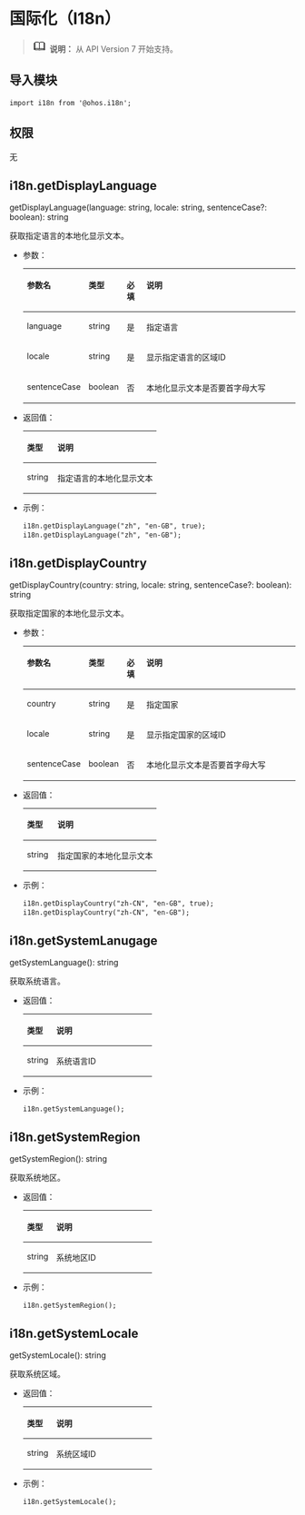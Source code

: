 # 国际化（I18n）<a name="ZH-CN_TOPIC_0000001209575571"></a>

>![](../../public_sys-resources/icon-note.gif) **说明：** 
>从 API Version 7 开始支持。

## 导入模块<a name="zh-cn_topic_0000001163490118_s56d19203690d4782bfc74069abb6bd71"></a>

```
import i18n from '@ohos.i18n';
```

## 权限<a name="zh-cn_topic_0000001163490118_section11257113618419"></a>

无

## i18n.getDisplayLanguage<a name="zh-cn_topic_0000001163490118_section4734636131914"></a>

getDisplayLanguage\(language: string, locale: string, sentenceCase?: boolean\): string

获取指定语言的本地化显示文本。

-   参数：

    <a name="zh-cn_topic_0000001163490118_table8262171319013"></a>
    <table><thead align="left"><tr id="zh-cn_topic_0000001163490118_row726281313010"><th class="cellrowborder" valign="top" width="14.92%" id="mcps1.1.5.1.1"><p id="zh-cn_topic_0000001163490118_p426217131016"><a name="zh-cn_topic_0000001163490118_p426217131016"></a><a name="zh-cn_topic_0000001163490118_p426217131016"></a>参数名</p>
    </th>
    <th class="cellrowborder" valign="top" width="11.5%" id="mcps1.1.5.1.2"><p id="zh-cn_topic_0000001163490118_p42622131804"><a name="zh-cn_topic_0000001163490118_p42622131804"></a><a name="zh-cn_topic_0000001163490118_p42622131804"></a>类型</p>
    </th>
    <th class="cellrowborder" valign="top" width="7.5200000000000005%" id="mcps1.1.5.1.3"><p id="zh-cn_topic_0000001163490118_p208801115312"><a name="zh-cn_topic_0000001163490118_p208801115312"></a><a name="zh-cn_topic_0000001163490118_p208801115312"></a>必填</p>
    </th>
    <th class="cellrowborder" valign="top" width="66.06%" id="mcps1.1.5.1.4"><p id="zh-cn_topic_0000001163490118_p926251313010"><a name="zh-cn_topic_0000001163490118_p926251313010"></a><a name="zh-cn_topic_0000001163490118_p926251313010"></a>说明</p>
    </th>
    </tr>
    </thead>
    <tbody><tr id="zh-cn_topic_0000001163490118_row42621713304"><td class="cellrowborder" valign="top" width="14.92%" headers="mcps1.1.5.1.1 "><p id="zh-cn_topic_0000001163490118_p0262813102"><a name="zh-cn_topic_0000001163490118_p0262813102"></a><a name="zh-cn_topic_0000001163490118_p0262813102"></a>language</p>
    </td>
    <td class="cellrowborder" valign="top" width="11.5%" headers="mcps1.1.5.1.2 "><p id="zh-cn_topic_0000001163490118_p1926261314016"><a name="zh-cn_topic_0000001163490118_p1926261314016"></a><a name="zh-cn_topic_0000001163490118_p1926261314016"></a>string</p>
    </td>
    <td class="cellrowborder" valign="top" width="7.5200000000000005%" headers="mcps1.1.5.1.3 "><p id="zh-cn_topic_0000001163490118_p088011110311"><a name="zh-cn_topic_0000001163490118_p088011110311"></a><a name="zh-cn_topic_0000001163490118_p088011110311"></a>是</p>
    </td>
    <td class="cellrowborder" valign="top" width="66.06%" headers="mcps1.1.5.1.4 "><p id="zh-cn_topic_0000001163490118_p152627133014"><a name="zh-cn_topic_0000001163490118_p152627133014"></a><a name="zh-cn_topic_0000001163490118_p152627133014"></a><span>指定语言</span></p>
    </td>
    </tr>
    <tr id="zh-cn_topic_0000001163490118_row15880755501"><td class="cellrowborder" valign="top" width="14.92%" headers="mcps1.1.5.1.1 "><p id="zh-cn_topic_0000001163490118_p1348011161519"><a name="zh-cn_topic_0000001163490118_p1348011161519"></a><a name="zh-cn_topic_0000001163490118_p1348011161519"></a>locale</p>
    </td>
    <td class="cellrowborder" valign="top" width="11.5%" headers="mcps1.1.5.1.2 "><p id="zh-cn_topic_0000001163490118_p68801855808"><a name="zh-cn_topic_0000001163490118_p68801855808"></a><a name="zh-cn_topic_0000001163490118_p68801855808"></a>string</p>
    </td>
    <td class="cellrowborder" valign="top" width="7.5200000000000005%" headers="mcps1.1.5.1.3 "><p id="zh-cn_topic_0000001163490118_p1188014118315"><a name="zh-cn_topic_0000001163490118_p1188014118315"></a><a name="zh-cn_topic_0000001163490118_p1188014118315"></a>是</p>
    </td>
    <td class="cellrowborder" valign="top" width="66.06%" headers="mcps1.1.5.1.4 "><p id="zh-cn_topic_0000001163490118_p78803551506"><a name="zh-cn_topic_0000001163490118_p78803551506"></a><a name="zh-cn_topic_0000001163490118_p78803551506"></a>显示指定语言的区域ID</p>
    </td>
    </tr>
    <tr id="zh-cn_topic_0000001163490118_row109041353904"><td class="cellrowborder" valign="top" width="14.92%" headers="mcps1.1.5.1.1 "><p id="zh-cn_topic_0000001163490118_p199055531001"><a name="zh-cn_topic_0000001163490118_p199055531001"></a><a name="zh-cn_topic_0000001163490118_p199055531001"></a>sentenceCase</p>
    </td>
    <td class="cellrowborder" valign="top" width="11.5%" headers="mcps1.1.5.1.2 "><p id="zh-cn_topic_0000001163490118_p59058531015"><a name="zh-cn_topic_0000001163490118_p59058531015"></a><a name="zh-cn_topic_0000001163490118_p59058531015"></a>boolean</p>
    </td>
    <td class="cellrowborder" valign="top" width="7.5200000000000005%" headers="mcps1.1.5.1.3 "><p id="zh-cn_topic_0000001163490118_p1888021103111"><a name="zh-cn_topic_0000001163490118_p1888021103111"></a><a name="zh-cn_topic_0000001163490118_p1888021103111"></a>否</p>
    </td>
    <td class="cellrowborder" valign="top" width="66.06%" headers="mcps1.1.5.1.4 "><p id="zh-cn_topic_0000001163490118_p199051053209"><a name="zh-cn_topic_0000001163490118_p199051053209"></a><a name="zh-cn_topic_0000001163490118_p199051053209"></a>本地化显示文本是否要首字母大写</p>
    </td>
    </tr>
    </tbody>
    </table>

-   返回值：

    <a name="zh-cn_topic_0000001163490118_table0483117706"></a>
    <table><thead align="left"><tr id="zh-cn_topic_0000001163490118_row6483417306"><th class="cellrowborder" valign="top" width="22.759999999999998%" id="mcps1.1.3.1.1"><p id="zh-cn_topic_0000001163490118_p7483617903"><a name="zh-cn_topic_0000001163490118_p7483617903"></a><a name="zh-cn_topic_0000001163490118_p7483617903"></a>类型</p>
    </th>
    <th class="cellrowborder" valign="top" width="77.24%" id="mcps1.1.3.1.2"><p id="zh-cn_topic_0000001163490118_p14835171705"><a name="zh-cn_topic_0000001163490118_p14835171705"></a><a name="zh-cn_topic_0000001163490118_p14835171705"></a>说明</p>
    </th>
    </tr>
    </thead>
    <tbody><tr id="zh-cn_topic_0000001163490118_row8483111717020"><td class="cellrowborder" valign="top" width="22.759999999999998%" headers="mcps1.1.3.1.1 "><p id="zh-cn_topic_0000001163490118_p1248320178013"><a name="zh-cn_topic_0000001163490118_p1248320178013"></a><a name="zh-cn_topic_0000001163490118_p1248320178013"></a>string</p>
    </td>
    <td class="cellrowborder" valign="top" width="77.24%" headers="mcps1.1.3.1.2 "><p id="zh-cn_topic_0000001163490118_p24836172000"><a name="zh-cn_topic_0000001163490118_p24836172000"></a><a name="zh-cn_topic_0000001163490118_p24836172000"></a><span>指定语言的本地化显示文本</span></p>
    </td>
    </tr>
    </tbody>
    </table>

-   示例：

    ```
    i18n.getDisplayLanguage("zh", "en-GB", true);
    i18n.getDisplayLanguage("zh", "en-GB");
    ```


## i18n.getDisplayCountry<a name="zh-cn_topic_0000001163490118_section156643561735"></a>

getDisplayCountry\(country: string, locale: string, sentenceCase?: boolean\): string

获取指定国家的本地化显示文本。

-   参数：

    <a name="zh-cn_topic_0000001163490118_table566415619320"></a>
    <table><thead align="left"><tr id="zh-cn_topic_0000001163490118_row86656561632"><th class="cellrowborder" valign="top" width="14.92%" id="mcps1.1.5.1.1"><p id="zh-cn_topic_0000001163490118_p366595612316"><a name="zh-cn_topic_0000001163490118_p366595612316"></a><a name="zh-cn_topic_0000001163490118_p366595612316"></a>参数名</p>
    </th>
    <th class="cellrowborder" valign="top" width="11.5%" id="mcps1.1.5.1.2"><p id="zh-cn_topic_0000001163490118_p766513561836"><a name="zh-cn_topic_0000001163490118_p766513561836"></a><a name="zh-cn_topic_0000001163490118_p766513561836"></a>类型</p>
    </th>
    <th class="cellrowborder" valign="top" width="7.5200000000000005%" id="mcps1.1.5.1.3"><p id="zh-cn_topic_0000001163490118_p5380185513302"><a name="zh-cn_topic_0000001163490118_p5380185513302"></a><a name="zh-cn_topic_0000001163490118_p5380185513302"></a>必填</p>
    </th>
    <th class="cellrowborder" valign="top" width="66.06%" id="mcps1.1.5.1.4"><p id="zh-cn_topic_0000001163490118_p466585612312"><a name="zh-cn_topic_0000001163490118_p466585612312"></a><a name="zh-cn_topic_0000001163490118_p466585612312"></a>说明</p>
    </th>
    </tr>
    </thead>
    <tbody><tr id="zh-cn_topic_0000001163490118_row196651356536"><td class="cellrowborder" valign="top" width="14.92%" headers="mcps1.1.5.1.1 "><p id="zh-cn_topic_0000001163490118_p1666515564316"><a name="zh-cn_topic_0000001163490118_p1666515564316"></a><a name="zh-cn_topic_0000001163490118_p1666515564316"></a>country</p>
    </td>
    <td class="cellrowborder" valign="top" width="11.5%" headers="mcps1.1.5.1.2 "><p id="zh-cn_topic_0000001163490118_p19665135612319"><a name="zh-cn_topic_0000001163490118_p19665135612319"></a><a name="zh-cn_topic_0000001163490118_p19665135612319"></a>string</p>
    </td>
    <td class="cellrowborder" valign="top" width="7.5200000000000005%" headers="mcps1.1.5.1.3 "><p id="zh-cn_topic_0000001163490118_p13380155519303"><a name="zh-cn_topic_0000001163490118_p13380155519303"></a><a name="zh-cn_topic_0000001163490118_p13380155519303"></a>是</p>
    </td>
    <td class="cellrowborder" valign="top" width="66.06%" headers="mcps1.1.5.1.4 "><p id="zh-cn_topic_0000001163490118_p15665205611310"><a name="zh-cn_topic_0000001163490118_p15665205611310"></a><a name="zh-cn_topic_0000001163490118_p15665205611310"></a><span>指定</span>国家</p>
    </td>
    </tr>
    <tr id="zh-cn_topic_0000001163490118_row1766595615310"><td class="cellrowborder" valign="top" width="14.92%" headers="mcps1.1.5.1.1 "><p id="zh-cn_topic_0000001163490118_p16651156431"><a name="zh-cn_topic_0000001163490118_p16651156431"></a><a name="zh-cn_topic_0000001163490118_p16651156431"></a>locale</p>
    </td>
    <td class="cellrowborder" valign="top" width="11.5%" headers="mcps1.1.5.1.2 "><p id="zh-cn_topic_0000001163490118_p6665656936"><a name="zh-cn_topic_0000001163490118_p6665656936"></a><a name="zh-cn_topic_0000001163490118_p6665656936"></a>string</p>
    </td>
    <td class="cellrowborder" valign="top" width="7.5200000000000005%" headers="mcps1.1.5.1.3 "><p id="zh-cn_topic_0000001163490118_p638045563019"><a name="zh-cn_topic_0000001163490118_p638045563019"></a><a name="zh-cn_topic_0000001163490118_p638045563019"></a>是</p>
    </td>
    <td class="cellrowborder" valign="top" width="66.06%" headers="mcps1.1.5.1.4 "><p id="zh-cn_topic_0000001163490118_p18665456932"><a name="zh-cn_topic_0000001163490118_p18665456932"></a><a name="zh-cn_topic_0000001163490118_p18665456932"></a>显示指定国家的区域ID</p>
    </td>
    </tr>
    <tr id="zh-cn_topic_0000001163490118_row186658561436"><td class="cellrowborder" valign="top" width="14.92%" headers="mcps1.1.5.1.1 "><p id="zh-cn_topic_0000001163490118_p146650564311"><a name="zh-cn_topic_0000001163490118_p146650564311"></a><a name="zh-cn_topic_0000001163490118_p146650564311"></a>sentenceCase</p>
    </td>
    <td class="cellrowborder" valign="top" width="11.5%" headers="mcps1.1.5.1.2 "><p id="zh-cn_topic_0000001163490118_p466510566311"><a name="zh-cn_topic_0000001163490118_p466510566311"></a><a name="zh-cn_topic_0000001163490118_p466510566311"></a>boolean</p>
    </td>
    <td class="cellrowborder" valign="top" width="7.5200000000000005%" headers="mcps1.1.5.1.3 "><p id="zh-cn_topic_0000001163490118_p143800551304"><a name="zh-cn_topic_0000001163490118_p143800551304"></a><a name="zh-cn_topic_0000001163490118_p143800551304"></a>否</p>
    </td>
    <td class="cellrowborder" valign="top" width="66.06%" headers="mcps1.1.5.1.4 "><p id="zh-cn_topic_0000001163490118_p13665145612315"><a name="zh-cn_topic_0000001163490118_p13665145612315"></a><a name="zh-cn_topic_0000001163490118_p13665145612315"></a>本地化显示文本是否要首字母大写</p>
    </td>
    </tr>
    </tbody>
    </table>

-   返回值：

    <a name="zh-cn_topic_0000001163490118_table14665145616317"></a>
    <table><thead align="left"><tr id="zh-cn_topic_0000001163490118_row46651556932"><th class="cellrowborder" valign="top" width="22.759999999999998%" id="mcps1.1.3.1.1"><p id="zh-cn_topic_0000001163490118_p366535611320"><a name="zh-cn_topic_0000001163490118_p366535611320"></a><a name="zh-cn_topic_0000001163490118_p366535611320"></a>类型</p>
    </th>
    <th class="cellrowborder" valign="top" width="77.24%" id="mcps1.1.3.1.2"><p id="zh-cn_topic_0000001163490118_p066512561431"><a name="zh-cn_topic_0000001163490118_p066512561431"></a><a name="zh-cn_topic_0000001163490118_p066512561431"></a>说明</p>
    </th>
    </tr>
    </thead>
    <tbody><tr id="zh-cn_topic_0000001163490118_row4665115614318"><td class="cellrowborder" valign="top" width="22.759999999999998%" headers="mcps1.1.3.1.1 "><p id="zh-cn_topic_0000001163490118_p1766615561337"><a name="zh-cn_topic_0000001163490118_p1766615561337"></a><a name="zh-cn_topic_0000001163490118_p1766615561337"></a>string</p>
    </td>
    <td class="cellrowborder" valign="top" width="77.24%" headers="mcps1.1.3.1.2 "><p id="zh-cn_topic_0000001163490118_p18666185614320"><a name="zh-cn_topic_0000001163490118_p18666185614320"></a><a name="zh-cn_topic_0000001163490118_p18666185614320"></a><span>指定国家的本地化显示文本</span></p>
    </td>
    </tr>
    </tbody>
    </table>

-   示例：

    ```
    i18n.getDisplayCountry("zh-CN", "en-GB", true);
    i18n.getDisplayCountry("zh-CN", "en-GB");
    ```


## i18n.getSystemLanugage<a name="zh-cn_topic_0000001163490118_section25111622174311"></a>

getSystemLanguage\(\): string

获取系统语言。

-   返回值：

    <a name="zh-cn_topic_0000001163490118_table10512322154313"></a>
    <table><thead align="left"><tr id="zh-cn_topic_0000001163490118_row35125225432"><th class="cellrowborder" valign="top" width="22.759999999999998%" id="mcps1.1.3.1.1"><p id="zh-cn_topic_0000001163490118_p251212225435"><a name="zh-cn_topic_0000001163490118_p251212225435"></a><a name="zh-cn_topic_0000001163490118_p251212225435"></a>类型</p>
    </th>
    <th class="cellrowborder" valign="top" width="77.24%" id="mcps1.1.3.1.2"><p id="zh-cn_topic_0000001163490118_p10512132211433"><a name="zh-cn_topic_0000001163490118_p10512132211433"></a><a name="zh-cn_topic_0000001163490118_p10512132211433"></a>说明</p>
    </th>
    </tr>
    </thead>
    <tbody><tr id="zh-cn_topic_0000001163490118_row451262234310"><td class="cellrowborder" valign="top" width="22.759999999999998%" headers="mcps1.1.3.1.1 "><p id="zh-cn_topic_0000001163490118_p155122222439"><a name="zh-cn_topic_0000001163490118_p155122222439"></a><a name="zh-cn_topic_0000001163490118_p155122222439"></a>string</p>
    </td>
    <td class="cellrowborder" valign="top" width="77.24%" headers="mcps1.1.3.1.2 "><p id="zh-cn_topic_0000001163490118_p651218222432"><a name="zh-cn_topic_0000001163490118_p651218222432"></a><a name="zh-cn_topic_0000001163490118_p651218222432"></a><span>系统语言ID</span></p>
    </td>
    </tr>
    </tbody>
    </table>

-   示例：

    ```
    i18n.getSystemLanguage();
    ```


## i18n.getSystemRegion<a name="zh-cn_topic_0000001163490118_section65121922114312"></a>

getSystemRegion\(\): string

获取系统地区。

-   返回值：

    <a name="zh-cn_topic_0000001163490118_table145141228431"></a>
    <table><thead align="left"><tr id="zh-cn_topic_0000001163490118_row85141522184310"><th class="cellrowborder" valign="top" width="22.759999999999998%" id="mcps1.1.3.1.1"><p id="zh-cn_topic_0000001163490118_p75141722184315"><a name="zh-cn_topic_0000001163490118_p75141722184315"></a><a name="zh-cn_topic_0000001163490118_p75141722184315"></a>类型</p>
    </th>
    <th class="cellrowborder" valign="top" width="77.24%" id="mcps1.1.3.1.2"><p id="zh-cn_topic_0000001163490118_p651482224315"><a name="zh-cn_topic_0000001163490118_p651482224315"></a><a name="zh-cn_topic_0000001163490118_p651482224315"></a>说明</p>
    </th>
    </tr>
    </thead>
    <tbody><tr id="zh-cn_topic_0000001163490118_row1051442244317"><td class="cellrowborder" valign="top" width="22.759999999999998%" headers="mcps1.1.3.1.1 "><p id="zh-cn_topic_0000001163490118_p7514222164318"><a name="zh-cn_topic_0000001163490118_p7514222164318"></a><a name="zh-cn_topic_0000001163490118_p7514222164318"></a>string</p>
    </td>
    <td class="cellrowborder" valign="top" width="77.24%" headers="mcps1.1.3.1.2 "><p id="zh-cn_topic_0000001163490118_p11514522104314"><a name="zh-cn_topic_0000001163490118_p11514522104314"></a><a name="zh-cn_topic_0000001163490118_p11514522104314"></a>系统地区ID</p>
    </td>
    </tr>
    </tbody>
    </table>

-   示例：

    ```
    i18n.getSystemRegion();
    ```


## i18n.getSystemLocale<a name="zh-cn_topic_0000001163490118_section10514122204316"></a>

getSystemLocale\(\): string

获取系统区域。

-   返回值：

    <a name="zh-cn_topic_0000001163490118_table11515122294317"></a>
    <table><thead align="left"><tr id="zh-cn_topic_0000001163490118_row15515422144313"><th class="cellrowborder" valign="top" width="22.759999999999998%" id="mcps1.1.3.1.1"><p id="zh-cn_topic_0000001163490118_p205151722194316"><a name="zh-cn_topic_0000001163490118_p205151722194316"></a><a name="zh-cn_topic_0000001163490118_p205151722194316"></a>类型</p>
    </th>
    <th class="cellrowborder" valign="top" width="77.24%" id="mcps1.1.3.1.2"><p id="zh-cn_topic_0000001163490118_p12515132211434"><a name="zh-cn_topic_0000001163490118_p12515132211434"></a><a name="zh-cn_topic_0000001163490118_p12515132211434"></a>说明</p>
    </th>
    </tr>
    </thead>
    <tbody><tr id="zh-cn_topic_0000001163490118_row551612214432"><td class="cellrowborder" valign="top" width="22.759999999999998%" headers="mcps1.1.3.1.1 "><p id="zh-cn_topic_0000001163490118_p8516142217436"><a name="zh-cn_topic_0000001163490118_p8516142217436"></a><a name="zh-cn_topic_0000001163490118_p8516142217436"></a>string</p>
    </td>
    <td class="cellrowborder" valign="top" width="77.24%" headers="mcps1.1.3.1.2 "><p id="zh-cn_topic_0000001163490118_p45163224436"><a name="zh-cn_topic_0000001163490118_p45163224436"></a><a name="zh-cn_topic_0000001163490118_p45163224436"></a>系统区域ID</p>
    </td>
    </tr>
    </tbody>
    </table>

-   示例：

    ```
    i18n.getSystemLocale();
    ```


